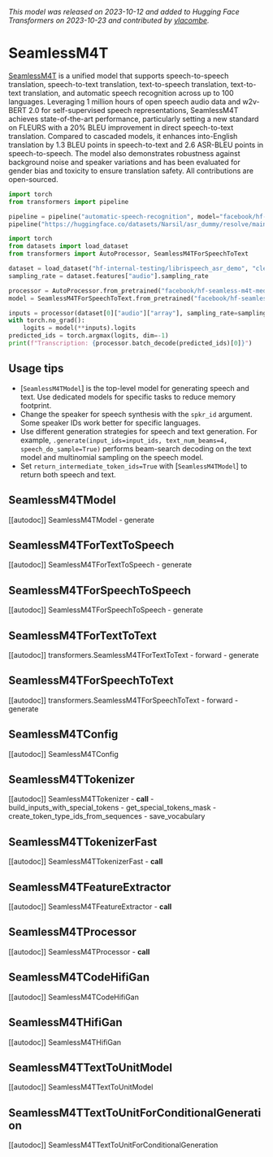 <!--Copyright 2023 The HuggingFace Team. All rights reserved.

Licensed under the Apache License, Version 2.0 (the "License"); you may not use this file except in compliance with
the License. You may obtain a copy of the License at

http://www.apache.org/licenses/LICENSE-2.0

Unless required by applicable law or agreed to in writing, software distributed under the License is distributed on
an "AS IS" BASIS, WITHOUT WARRANTIES OR CONDITIONS OF ANY KIND, either express or implied. See the License for the
specific language governing permissions and limitations under the License.
-->
*This model was released on 2023-10-12 and added to Hugging Face Transformers on 2023-10-23 and contributed by [ylacombe](https://huggingface.co/ylacombe).*

# SeamlessM4T

[SeamlessM4T](https://huggingface.co/papers/2310.08461) is a unified model that supports speech-to-speech translation, speech-to-text translation, text-to-speech translation, text-to-text translation, and automatic speech recognition across up to 100 languages. Leveraging 1 million hours of open speech audio data and w2v-BERT 2.0 for self-supervised speech representations, SeamlessM4T achieves state-of-the-art performance, particularly setting a new standard on FLEURS with a 20% BLEU improvement in direct speech-to-text translation. Compared to cascaded models, it enhances into-English translation by 1.3 BLEU points in speech-to-text and 2.6 ASR-BLEU points in speech-to-speech. The model also demonstrates robustness against background noise and speaker variations and has been evaluated for gender bias and toxicity to ensure translation safety. All contributions are open-sourced.

<hfoptions id="usage">
<hfoption id="Pipeline">

```py
import torch
from transformers import pipeline

pipeline = pipeline("automatic-speech-recognition", model="facebook/hf-seamless-m4t-medium")
pipeline("https://huggingface.co/datasets/Narsil/asr_dummy/resolve/main/1.flac")
```

</hfoption>
<hfoption id="SeamlessM4TForSpeechToText">

```py
import torch
from datasets import load_dataset
from transformers import AutoProcessor, SeamlessM4TForSpeechToText

dataset = load_dataset("hf-internal-testing/librispeech_asr_demo", "clean", split="validation").sort("id")
sampling_rate = dataset.features["audio"].sampling_rate

processor = AutoProcessor.from_pretrained("facebook/hf-seamless-m4t-medium")
model = SeamlessM4TForSpeechToText.from_pretrained("facebook/hf-seamless-m4t-medium", dtype="auto")

inputs = processor(dataset[0]["audio"]["array"], sampling_rate=sampling_rate, return_tensors="pt")
with torch.no_grad():
    logits = model(**inputs).logits
predicted_ids = torch.argmax(logits, dim=-1)
print(f"Transcription: {processor.batch_decode(predicted_ids)[0]}")
```

</hfoption>
</hfoptions>

## Usage tips

- [`SeamlessM4TModel`] is the top-level model for generating speech and text. Use dedicated models for specific tasks to reduce memory footprint.
- Change the speaker for speech synthesis with the `spkr_id` argument. Some speaker IDs work better for specific languages.
- Use different generation strategies for speech and text generation. For example, `.generate(input_ids=input_ids, text_num_beams=4, speech_do_sample=True)` performs beam-search decoding on the text model and multinomial sampling on the speech model.
- Set `return_intermediate_token_ids=True` with [`SeamlessM4TModel`] to return both speech and text.

## SeamlessM4TModel

[[autodoc]] SeamlessM4TModel
    - generate

## SeamlessM4TForTextToSpeech

[[autodoc]] SeamlessM4TForTextToSpeech
    - generate

## SeamlessM4TForSpeechToSpeech

[[autodoc]] SeamlessM4TForSpeechToSpeech
    - generate

## SeamlessM4TForTextToText

[[autodoc]] transformers.SeamlessM4TForTextToText
    - forward
    - generate

## SeamlessM4TForSpeechToText

[[autodoc]] transformers.SeamlessM4TForSpeechToText
    - forward
    - generate

## SeamlessM4TConfig

[[autodoc]] SeamlessM4TConfig

## SeamlessM4TTokenizer

[[autodoc]] SeamlessM4TTokenizer
    - __call__
    - build_inputs_with_special_tokens
    - get_special_tokens_mask
    - create_token_type_ids_from_sequences
    - save_vocabulary

## SeamlessM4TTokenizerFast

[[autodoc]] SeamlessM4TTokenizerFast
    - __call__

## SeamlessM4TFeatureExtractor

[[autodoc]] SeamlessM4TFeatureExtractor
    - __call__

## SeamlessM4TProcessor

[[autodoc]] SeamlessM4TProcessor
    - __call__

## SeamlessM4TCodeHifiGan

[[autodoc]] SeamlessM4TCodeHifiGan

## SeamlessM4THifiGan

[[autodoc]] SeamlessM4THifiGan

## SeamlessM4TTextToUnitModel

[[autodoc]] SeamlessM4TTextToUnitModel

## SeamlessM4TTextToUnitForConditionalGeneration

[[autodoc]] SeamlessM4TTextToUnitForConditionalGeneration

